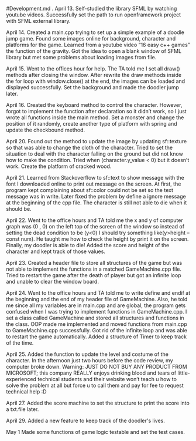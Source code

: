 
#Development.md . 
April 13. 
Self-studied the library SFML by watching youtube videos. 
Successfully set the path to run openframework project with SFML external library. 

April 14.
Created a main.cpp trying to set up a simple example of a doodle jump game. 
Found some images online for background, character and platforms for the game. 
Learned from a youtube video “16 easy c++ games” the function of the gravity.
Got the idea to open a blank window of SFML library but met some problems about loading images from file. 

April 15.
Went to the offices hour for help. The TA told me I set all draw() methods after closing the window. 
After rewrite the draw methods inside the for loop with window.close() at the end, the images can be loaded and displayed successfully. 
Set the background and made the doodler jump later.

April 16.
Created the keyboard method to control the character. 
However, forgot to implement the function after declaration so it didn’t work, so I just wrote all functions inside the main method. 
Set a monster and change the position of it randomly, create another type of platform with spring and update the checkbound  method.

April 20.
Found out the method to update the image by updating sf::texture so that was able to change the cloth of the character. 
Tried to set the situation to deal with the character falling on the ground but did not know how to make the condition. 
Tried when (character.y_value < 0) but it doesn’t work. Create the platform of cracked wood.

April 21.
Learned from Stackoverflow to sf::text to show message with the font I downloaded online to print out message on the screen. 
At first, the program kept complaining about sf::color could not be set so the text message was in write. 
Later fixed the problem by define a ignore message at the beginning of the cpp file.
The character is still not able to die when it should be. 

April 22.
Went to the office hours and TA told me the x and y of computer graph was (0 , 0) on the left top of the screen of the window
so instead of setting the dead condition to be (y<0) I should try something like(y>height – const num).
He taught me how to check the height by print it on the screen. Finally, my doodler is able to die! 
Added the score and height of the character and kept track of those values.

April 23.
Created a header file to store all structures of the game but was not able to implement the functions in a matched GameMachine.cpp file. 
Tried to restart the game after the death of player but got an infinite loop and unable to clear the window board.

April 24.
Went to the office hours and TA told me to write define and endif at the beginning and the end of my header file of GameMachine. 
Also, he told me since all my variables are in main.cpp and are global, 
the program gets confused when I was trying to implement functions in GameMachine.cpp. 
I set a class called GameMachine and stored all structures and functions in the class.
OOP made me implemented and moved functions from main.cpp to GameMachine.cpp successfully. 
Got rid of the infinite loop and was able to restart the game automatically. 
Added a structure of Timer to keep track of the time. 

April 25.
Added the function to update the level and costume of the character. 
In the afternoon just two hours before the code review, my computer broke down.
Warning: JUST DO NOT BUY ANY PRODUCT FROM MICROSOFT; this company REALLY enjoys drinking blood and tears of little-experienced technical students and their website won’t teach u how to solve the problem at all but force u to call them and pay for fee to request technical help :D

April 27.
Added the score machine to set the structure to print the score into a txt.file later.

April 29.
Added a new feature to keep track of the doodler's lives.

May 1
Made some functions of game logic testable and set the test cases.
